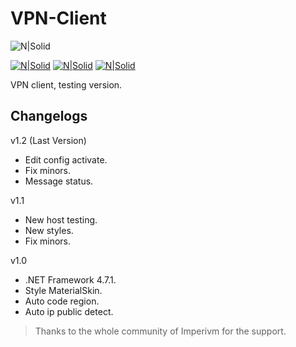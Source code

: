 # VPN-Client

![N|Solid](https://i.imgur.com/12PH59H.png)  

[![N|Solid](https://i.imgur.com/ZIKPTi2.png)](https://discord.gg/RErjBq8)  [![N|Solid](https://i.imgur.com/hBSJB6X.png)](https://github.com/fabiomarigo7/imperivm-steam) [![N|Solid](https://i.imgur.com/DOMgrz2.png)](https://twitter.com/d4nijerez)

VPN client, testing version.

## Changelogs

v1.2 (Last Version)
- Edit config activate.
- Fix minors.
- Message status.

v1.1 
- New host testing.
- New styles.
- Fix minors.

v1.0
- .NET Framework 4.7.1.
- Style MaterialSkin.
- Auto code region.
- Auto ip public detect.

> Thanks to the whole community of Imperivm for the support.
